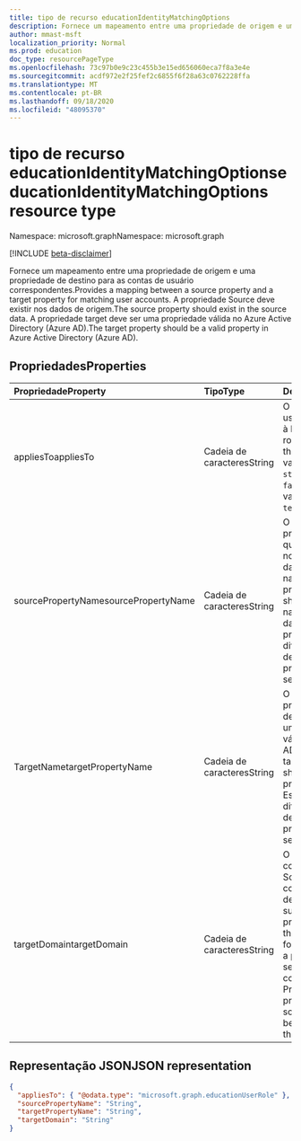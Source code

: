 ```yaml
---
title: tipo de recurso educationIdentityMatchingOptions
description: Fornece um mapeamento entre uma propriedade de origem e uma propriedade de destino para as contas de usuário correspondentes. A propriedade Source deve existir nos dados de origem. A propriedade target deve ser uma propriedade válida no Azure Active Directory (Azure AD).
author: mmast-msft
localization_priority: Normal
ms.prod: education
doc_type: resourcePageType
ms.openlocfilehash: 73c97b0e9c23c455b3e15ed656060eca7f8a3e4e
ms.sourcegitcommit: acdf972e2f25fef2c6855f6f28a63c0762228ffa
ms.translationtype: MT
ms.contentlocale: pt-BR
ms.lasthandoff: 09/18/2020
ms.locfileid: "48095370"
---
```

# <a name="educationidentitymatchingoptions-resource-type"></a><span data-ttu-id="4adc3-105">tipo de recurso educationIdentityMatchingOptions</span><span class="sxs-lookup"><span data-stu-id="4adc3-105">educationIdentityMatchingOptions resource type</span></span>

<span data-ttu-id="4adc3-106">Namespace: microsoft.graph</span><span class="sxs-lookup"><span data-stu-id="4adc3-106">Namespace: microsoft.graph</span></span>

[!INCLUDE [beta-disclaimer](../../includes/beta-disclaimer.md)]

<span data-ttu-id="4adc3-107">Fornece um mapeamento entre uma propriedade de origem e uma propriedade de destino para as contas de usuário correspondentes.</span><span class="sxs-lookup"><span data-stu-id="4adc3-107">Provides a mapping between a source property and a target property for matching user accounts.</span></span> <span data-ttu-id="4adc3-108">A propriedade Source deve existir nos dados de origem.</span><span class="sxs-lookup"><span data-stu-id="4adc3-108">The source property should exist in the source data.</span></span> <span data-ttu-id="4adc3-109">A propriedade target deve ser uma propriedade válida no Azure Active Directory (Azure AD).</span><span class="sxs-lookup"><span data-stu-id="4adc3-109">The target property should be a valid property in Azure Active Directory (Azure AD).</span></span>

## <a name="properties"></a><span data-ttu-id="4adc3-110">Propriedades</span><span class="sxs-lookup"><span data-stu-id="4adc3-110">Properties</span></span>

| <span data-ttu-id="4adc3-111">Propriedade</span><span class="sxs-lookup"><span data-stu-id="4adc3-111">Property</span></span>           | <span data-ttu-id="4adc3-112">Tipo</span><span class="sxs-lookup"><span data-stu-id="4adc3-112">Type</span></span>   | <span data-ttu-id="4adc3-113">Descrição</span><span class="sxs-lookup"><span data-stu-id="4adc3-113">Description</span></span>                                                                                                                                                    |
| :----------------- | :----- | :------------------------------------------------------------------------------------------------------------------------------------------------------------- |
| <span data-ttu-id="4adc3-114">appliesTo</span><span class="sxs-lookup"><span data-stu-id="4adc3-114">appliesTo</span></span>          | <span data-ttu-id="4adc3-115">Cadeia de caracteres</span><span class="sxs-lookup"><span data-stu-id="4adc3-115">String</span></span> | <span data-ttu-id="4adc3-116">O tipo de função de usuário a ser atribuído à licença.</span><span class="sxs-lookup"><span data-stu-id="4adc3-116">The user role type to assign to the license.</span></span> <span data-ttu-id="4adc3-117">Os valores possíveis são: `student`, `teacher`, `faculty`.</span><span class="sxs-lookup"><span data-stu-id="4adc3-117">Possible values are: `student`, `teacher`, `faculty`.</span></span>                                                             |
| <span data-ttu-id="4adc3-118">sourcePropertyName</span><span class="sxs-lookup"><span data-stu-id="4adc3-118">sourcePropertyName</span></span> | <span data-ttu-id="4adc3-119">Cadeia de caracteres</span><span class="sxs-lookup"><span data-stu-id="4adc3-119">String</span></span> | <span data-ttu-id="4adc3-120">O nome da propriedade Source, que deve ser um nome de campo nos dados de origem.</span><span class="sxs-lookup"><span data-stu-id="4adc3-120">The name of the source property, which should be a field name in the source data.</span></span> <span data-ttu-id="4adc3-121">Essa propriedade diferencia maiúsculas de minúsculas.</span><span class="sxs-lookup"><span data-stu-id="4adc3-121">This property is case-sensitive.</span></span>                                             |
| <span data-ttu-id="4adc3-122">TargetName</span><span class="sxs-lookup"><span data-stu-id="4adc3-122">targetPropertyName</span></span> | <span data-ttu-id="4adc3-123">Cadeia de caracteres</span><span class="sxs-lookup"><span data-stu-id="4adc3-123">String</span></span> | <span data-ttu-id="4adc3-124">O nome da propriedade de destino, que deve ser uma propriedade válida no Azure AD.</span><span class="sxs-lookup"><span data-stu-id="4adc3-124">The name of the target property, which should be a valid property in Azure AD.</span></span> <span data-ttu-id="4adc3-125">Essa propriedade diferencia maiúsculas de minúsculas.</span><span class="sxs-lookup"><span data-stu-id="4adc3-125">This property is case-sensitive.</span></span>                                                |
| <span data-ttu-id="4adc3-126">targetDomain</span><span class="sxs-lookup"><span data-stu-id="4adc3-126">targetDomain</span></span>       | <span data-ttu-id="4adc3-127">Cadeia de caracteres</span><span class="sxs-lookup"><span data-stu-id="4adc3-127">String</span></span> | <span data-ttu-id="4adc3-128">O domínio a ser sufixo com a propriedade Source para corresponder ao destino.</span><span class="sxs-lookup"><span data-stu-id="4adc3-128">The domain to suffix with the source property to match on the target.</span></span> <span data-ttu-id="4adc3-129">Se fornecido como nulo, a propriedade Source será usada para corresponder à Propriedade Target.</span><span class="sxs-lookup"><span data-stu-id="4adc3-129">If provided as null, the source property will be used to match with the target property.</span></span> |

## <a name="json-representation"></a><span data-ttu-id="4adc3-130">Representação JSON</span><span class="sxs-lookup"><span data-stu-id="4adc3-130">JSON representation</span></span>

<!-- {
  "blockType": "resource",
  "optionalProperties": [

  ],
  "@odata.type": "microsoft.graph.educationIdentityMatchingOptions"
}-->

```json
{
  "appliesTo": { "@odata.type": "microsoft.graph.educationUserRole" },
  "sourcePropertyName": "String",
  "targetPropertyName": "String",
  "targetDomain": "String"
}
```


